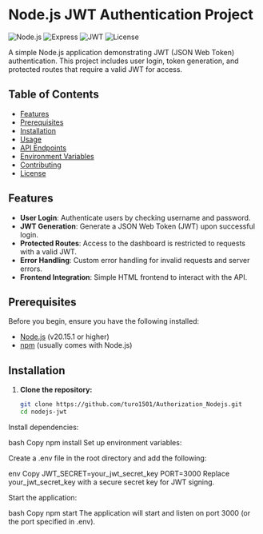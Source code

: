 # Node.js JWT Authentication Project

![Node.js](https://img.shields.io/badge/Node.js-v20.15.1-green)
![Express](https://img.shields.io/badge/Express-v4.21.2-blue)
![JWT](https://img.shields.io/badge/JWT-v9.0.2-red)
![License](https://img.shields.io/badge/License-ISC-yellow)

A simple Node.js application demonstrating JWT (JSON Web Token) authentication. This project includes user login, token generation, and protected routes that require a valid JWT for access.

## Table of Contents

- [Features](#features)
- [Prerequisites](#prerequisites)
- [Installation](#installation)
- [Usage](#usage)
- [API Endpoints](#api-endpoints)
- [Environment Variables](#environment-variables)
- [Contributing](#contributing)
- [License](#license)

## Features

- **User Login**: Authenticate users by checking username and password.
- **JWT Generation**: Generate a JSON Web Token (JWT) upon successful login.
- **Protected Routes**: Access to the dashboard is restricted to requests with a valid JWT.
- **Error Handling**: Custom error handling for invalid requests and server errors.
- **Frontend Integration**: Simple HTML frontend to interact with the API.

## Prerequisites

Before you begin, ensure you have the following installed:

- [Node.js](https://nodejs.org/) (v20.15.1 or higher)
- [npm](https://www.npmjs.com/) (usually comes with Node.js)

## Installation

1. **Clone the repository:**

   ```bash
   git clone https://github.com/turo1501/Authorization_Nodejs.git
   cd nodejs-jwt
Install dependencies:

bash
Copy
npm install
Set up environment variables:

Create a .env file in the root directory and add the following:

env
Copy
JWT_SECRET=your_jwt_secret_key
PORT=3000
Replace your_jwt_secret_key with a secure secret key for JWT signing.

Start the application:

bash
Copy
npm start
The application will start and listen on port 3000 (or the port specified in .env).